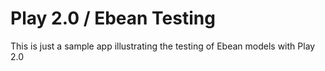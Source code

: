 # Play 2.0 / Ebean Testing

This is just a sample app illustrating the testing of Ebean models with Play 2.0